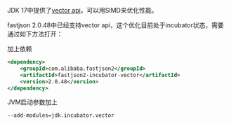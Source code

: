 JDK 17中提供了[vector api](https://openjdk.org/jeps/426)，可以用SIMD来优化性能。

fastjson 2.0.48中已经支持vector api，这个优化目前处于incubator状态，需要通过如下方法打开：

加上依赖
```xml
<dependency>
    <groupId>com.alibaba.fastjson2</groupId>
    <artifactId>fastjson2-incubator-vector</artifactId>
    <version>2.0.48</version>
</dependency>
```

JVM启动参数加上
```shell
--add-modules=jdk.incubator.vector
```
